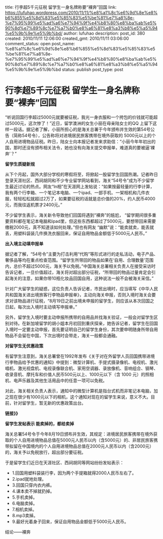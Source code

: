 title: 行李超5千元征税 留学生一身名牌称要“裸奔”回国
link: https://lufuhao.wordpress.com/2010/11/11/%e8%a1%8c%e6%9d%8e%e8%b6%855%e5%8d%83%e5%85%83%e5%be%81%e7%a8%8e-%e7%95%99%e5%ad%a6%e7%94%9f%e4%b8%80%e8%ba%ab%e5%90%8d%e7%89%8c%e7%a7%b0%e8%a6%81%e8%a3%b8%e5%a5%94%e5%9b%9e%e5%9b%bd/
author: lufuhao
description: 
post_id: 380
created: 2010/11/11 12:06:00
created_gmt: 2010/11/11 03:06:00
comment_status: open
post_name: %e8%a1%8c%e6%9d%8e%e8%b6%855%e5%8d%83%e5%85%83%e5%be%81%e7%a8%8e-%e7%95%99%e5%ad%a6%e7%94%9f%e4%b8%80%e8%ba%ab%e5%90%8d%e7%89%8c%e7%a7%b0%e8%a6%81%e8%a3%b8%e5%a5%94%e5%9b%9e%e5%9b%bd
status: publish
post_type: post

# 行李超5千元征税 留学生一身名牌称要“裸奔”回国

“听说回国行李超过5000元就要被征税，我光一身衣服和一个挎包的价钱就可能超过5000元，这次惨了！”近日，留学澳洲的女生小丽在母亲陆女士的QQ 上留下这样一段话。据记者了解，小丽所担心的是海关总署于今年颁布并生效的第54号公告（简称54号令），公告称将对进境居民旅客携带在境外获取的 5000元以上的个人自用进境物品征税。昨日，陆女士向本报记者发来求助信：“小丽今年年初出的国，那时还没有颁布相关法令，她也没有向海关提交申报单，难道真的要被逼‘裸奔’？” 

**留学生质疑新规**

从下个月起，国外大部分学校的寒假将至，将掀起一股留学生回国热潮。记者昨日登录天涯社区、西祠胡同和不少专业留学网站看到，海关“54号令”成为不少留学生最近讨论的热点。网友“ln相”在天涯网上发帖说：“如果按最轻量的行李计算，我有两个行李箱、一个笔记本电脑、一个ipad、一部手机、一架相机和几件衣服，轻轻松松就超过2万了，如果要征税的话就是总价值的20%，约人民币4000元，而我往返机票才2400元。” 

不少留学生表示，海关新令导致他们回国将遇到“裸奔”的尴尬， “留学期间很多重要资料都在笔记本电脑和ipad里，但这些东西都超过了5000元，要想带回来需要缴税2000元，真不知道该如何处理。”但也有网友 “幽默”说：“能卖就卖，能丢就丢，用塑料袋装几件换洗衣服回来，保证自用物品金额低于5000元人民币。” 

**出入境主动填申报单**

据记者了解，“54号令”主要为打击利用“代购”等形式进行的走私活动，电子产品、奢侈品等均在重点检查范围。“留学生所带回的物品如果在‘自用、合理数量’范围内，总价不超过5000元，海关予以免税。”中国海关总署相关负责人在接受采访时告诉记者，一旦价值超过，海关将对超出部分征税，“所带回的物品过量肯定会引起海关的注意，如果你带10瓶化妆品回国自用，这种说法一般不会被海关采信。” 

针对广大留学生的疑惑，这位负责人告诉记者，市民出境时，应当填写《中华人民共和国海关进出境旅客行李物品申报单》，主动向海关申报，否则入境时海关会要求对该物品进行征税，“8月19日之前出境未申报的留学生，则应该从本次回国之日起，每次出入境时主动填写申报单。” 

另外，留学生入境时要主动申报所携带的自用品并找海关验证，一般会对留学生区别对待。在新加坡留学的胡小姐本月初回到重庆探亲，她告诉记者，留学生在回国入境时一定要主动申报，首先要证明自己的留学生身份，其次要申明随身所带自用物品不会留在中国，下次出境时会带走，海关一般都会通融。 

**对留学生无优惠政策**

有留学生注意到，海关总署曾在1992年发布《关于对在外留学人员回国携带进境行李物品给予优惠的通知》中提到：微型计算机、手提式摄录像机、电视机、激光唱机、激光视盘机、电视录像联合机、家用空调器、录放像机、音响组合、钢琴、收录音机、摩托车和价值人民币500元以上、1000元以下（含 1000 元）的照相机、电声乐器及其他生活用品中的任意一项可以免税。 

对此，海关相关负责人表示，通知中的微型计算机是指台式机而非笔记本电脑，加之现在很少有1000元以下的相机，这个通知对现在的留学生来说，意义不大。目前，针对留学生，暂无新的优惠政策出台。 

**链接》》**

**留学生发帖表示 能卖掉的，都给卖掉**

海关总署54号令于今年8月19日颁布并生效，其规定：进境居民旅客携带在境外获取的个人自用进境物品总值在5000元人民币以内（含5000元）的、非居民旅客携带拟留在中国境内的个人自用进境物品总值在2000元人民币以内（含2000元）的，海关予以免税放行，超出部分要征税。 

于是留学生们近日在天涯社区、西祠胡同等网站纷纷发帖表示： 

  * 1.回国用塑料袋装行李，因为两个手提箱就得2000人民币左右了。 
  * 2.ipad就地处理。 
  * 3.回国只穿内衣内裤。 
  * 4.课本卖不掉就扔掉。 
  * 5.手机卖掉。 
  * 6.电脑卖掉。 
  * 7.相机卖掉。 
  * 8.mp3卖掉。 
  * 9.最好光着身子回来，保证自用物品金额低于5000元人民币。

结论——裸奔